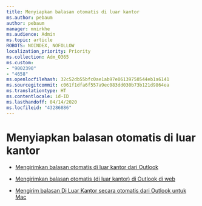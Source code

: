 ```yaml
---
title: Menyiapkan balasan otomatis di luar kantor
ms.author: pebaum
author: pebaum
manager: mnirkhe
ms.audience: Admin
ms.topic: article
ROBOTS: NOINDEX, NOFOLLOW
localization_priority: Priority
ms.collection: Adm_O365
ms.custom:
- "9002390"
- "4658"
ms.openlocfilehash: 32c52db55bfc0ae1ab97e06139750544eb1a6141
ms.sourcegitcommit: c061f1dfa6f557a9ec083dd030b73b121d9864ea
ms.translationtype: HT
ms.contentlocale: id-ID
ms.lasthandoff: 04/14/2020
ms.locfileid: "43286886"
---
```

# <a name="setting-up-out-of-office-automatic-replies"></a>Menyiapkan balasan otomatis di luar kantor

- [Mengirimkan balasan otomatis di luar kantor dari Outlook](https://support.office.com/article/9742f476-5348-4f9f-997f-5e208513bd67)

- [Mengirimkan balasan otomatis (di luar kantor) di Outlook di web](https://support.office.com/article/0c193ab0-b9e1-4058-84be-a5b014242290)

- [Mengirim balasan Di Luar Kantor secara otomatis dari Outlook untuk Mac](https://support.office.com/article/4e07ab75-beda-4f9e-bcdc-44471ebacdee)

